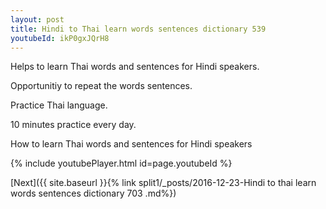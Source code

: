 ```yaml
---
layout: post
title: Hindi to Thai learn words sentences dictionary 539 
youtubeId: ikP0gxJQrH8
---
```

 
 
Helps to learn Thai words and sentences for Hindi speakers.

Opportunitiy to repeat the words sentences. 

Practice Thai language. 
 
10 minutes practice every day. 
 
How to learn Thai words and sentences for Hindi speakers 
 
{% include youtubePlayer.html id=page.youtubeId %}
 
 
[Next]({{ site.baseurl }}{% link  split1/_posts/2016-12-23-Hindi to thai learn words sentences dictionary 703 .md%})
 
